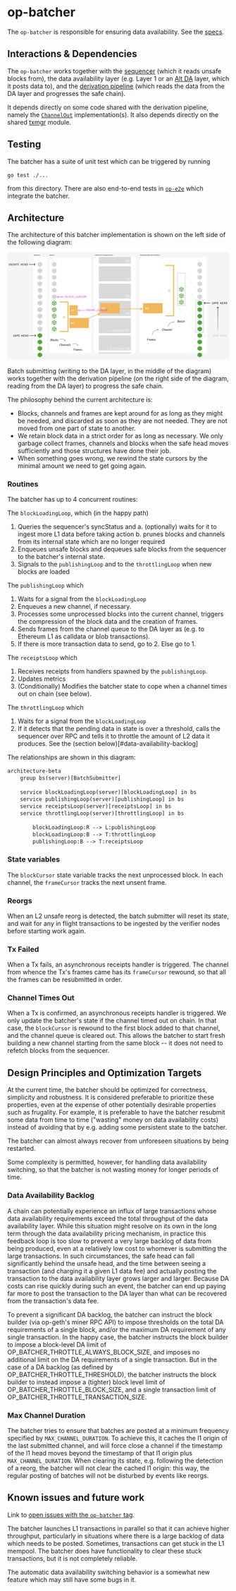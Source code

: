 # op-batcher

The `op-batcher` is responsible for ensuring data availability. See the [specs](https://specs.optimism.io/protocol/batcher.html).

## Interactions & Dependencies

The `op-batcher` works together with the [sequencer](../op-node/) (which it reads unsafe blocks from), the data availability layer (e.g. Layer 1 or an [Alt DA](../op-alt-da/) layer, which it posts data to), and the [derivation pipeline](../op-node/) (which reads the data from the DA layer and progresses the safe chain).

It depends directly on some code shared with the derivation pipeline, namely the [`ChannelOut`](../op-node/rollup/derive/channel_out.go) implementation(s). It also depends directly on the shared [txmgr](../op-service/txmgr/) module.

## Testing

The batcher has a suite of unit test which can be triggered by running

```
go test ./...
```

from this directory. There are also end-to-end tests in [`op-e2e`](../op-e2e/) which integrate the batcher.

## Architecture

The architecture of this batcher implementation is shown on the left side of the following diagram:

![architecture](./architecture.png)

Batch submitting (writing to the DA layer, in the middle of the diagram) works together with the derivation pipeline (on the right side of the diagram, reading from the DA layer) to progress the safe chain.

The philosophy behind the current architecture is:

- Blocks, channels and frames are kept around for as long as they might be needed, and discarded as soon as they are not needed. They are not moved from one part of state to another.
- We retain block data in a strict order for as long as necessary. We only garbage collect frames, channels and blocks when the safe head moves sufficiently and those structures have done their job.
- When something goes wrong, we rewind the state cursors by the minimal amount we need to get going again.

### Routines

The batcher has up to 4 concurrent routines:

The `blockLoadingLoop`, which (in the happy path)

1. Queries the sequencer's syncStatus and
   a. (optionally) waits for it to ingest more L1 data before taking action
   b. prunes blocks and channels from its internal state which are no longer required
2. Enqueues unsafe blocks and dequeues safe blocks from the sequencer to the batcher's internal state.
3. Signals to the `publishingLoop` and to the `throttlingLoop` when new blocks are loaded

The `publishingLoop` which

1. Waits for a signal from the `blockLoadingLoop`
2. Enqueues a new channel, if necessary.
3. Processes some unprocessed blocks into the current channel, triggers the compression of the block data and the creation of frames.
4. Sends frames from the channel queue to the DA layer as (e.g. to Ethereum L1 as calldata or blob transactions).
5. If there is more transaction data to send, go to 2. Else go to 1.

The `receiptsLoop` which

1. Receives receipts from handlers spawned by the `publishingLoop`.
2. Updates metrics
3. (Conditionally) Modifies the batcher state to cope when a channel times out on chain (see below).

The `throttlingLoop` which

1. Waits for a signal from the `blockLoadingLoop`
2. If it detects that the pending data in state is over a threshold, calls the sequencer over RPC and tells it to throttle the amount of L2 data it produces. See the (section below)[#data-availability-backlog]

The relationships are shown in this diagram:

```mermaid
architecture-beta
    group bs(server)[BatchSubmitter]

    service blockLoadingLoop(server)[blockLoadingLoop] in bs
    service publishingLoop(server)[publishingLoop] in bs
    service receiptsLoop(server)[receiptsLoop] in bs
    service throttlingLoop(server)[throttlingLoop] in bs

		blockLoadingLoop:R --> L:publishingLoop
		blockLoadingLoop:B --> T:throttlingLoop
		publishingLoop:B --> T:receiptsLoop
```

### State variables

The `blockCursor` state variable tracks the next unprocessed block.
In each channel, the `frameCursor` tracks the next unsent frame.

### Reorgs

When an L2 unsafe reorg is detected, the batch submitter will reset its state, and wait for any in flight transactions to be ingested by the verifier nodes before starting work again.

### Tx Failed

When a Tx fails, an asynchronous receipts handler is triggered. The channel from whence the Tx's frames came has its `frameCursor` rewound, so that all the frames can be resubmitted in order.

### Channel Times Out

When a Tx is confirmed, an asynchronous receipts handler is triggered. We only update the batcher's state if the channel timed out on chain. In that case, the `blockCursor` is rewound to the first block added to that channel, and the channel queue is cleared out. This allows the batcher to start fresh building a new channel starting from the same block -- it does not need to refetch blocks from the sequencer.

## Design Principles and Optimization Targets

At the current time, the batcher should be optimized for correctness, simplicity and robustness. It is considered preferable to prioritize these properties, even at the expense of other potentially desirable properties such as frugality. For example, it is preferable to have the batcher resubmit some data from time to time ("wasting" money on data availability costs) instead of avoiding that by e.g. adding some persistent state to the batcher.

The batcher can almost always recover from unforeseen situations by being restarted.

Some complexity is permitted, however, for handling data availability switching, so that the batcher is not wasting money for longer periods of time.

### Data Availability Backlog

A chain can potentially experience an influx of large transactions whose data availability requirements exceed the total
throughput of the data availability layer. While this situation might resolve on its own in the long term through the
data availability pricing mechanism, in practice this feedback loop is too slow to prevent a very large backlog of data
from being produced, even at a relatively low cost to whomever is submitting the large transactions. In such
circumstances, the safe head can fall significantly behind the unsafe head, and the time between seeing a transaction
(and charging it a given L1 data fee) and actually posting the transaction to the data availability layer grows larger
and larger. Because DA costs can rise quickly during such an event, the batcher can end up paying far more to post the
transaction to the DA layer than what can be recovered from the transaction's data fee.

To prevent a significant DA backlog, the batcher can instruct the block builder (via op-geth's miner RPC API) to impose
thresholds on the total DA requirements of a single block, and/or the maximum DA requirement of any single
transaction. In the happy case, the batcher instructs the block builder to impose a block-level DA limit of
OP_BATCHER_THROTTLE_ALWAYS_BLOCK_SIZE, and imposes no additional limit on the DA requirements of a single
transaction. But in the case of a DA backlog (as defined by OP_BATCHER_THROTTLE_THRESHOLD), the batcher instructs the
block builder to instead impose a (tighter) block level limit of OP_BATCHER_THROTTLE_BLOCK_SIZE, and a single
transaction limit of OP_BATCHER_THROTTLE_TRANSACTION_SIZE.

### Max Channel Duration

The batcher tries to ensure that batches are posted at a minimum frequency specified by `MAX_CHANNEL_DURATION`. To achieve this, it caches the l1 origin of the last submitted channel, and will force close a channel if the timestamp of the l1 head moves beyond the timestamp of that l1 origin plus `MAX_CHANNEL_DURATION`. When clearing its state, e.g. following the detection of a reorg, the batcher will not clear the cached l1 origin: this way, the regular posting of batches will not be disturbed by events like reorgs.

## Known issues and future work

Link to [open issues with the `op-batcher` tag](https://github.com/ethereum-optimism/optimism/issues?q=is%3Aopen+is%3Aissue+label%3AA-op-batcher).

The batcher launches L1 transactions in parallel so that it can achieve higher throughput, particularly in situations where there is a large backlog of data which needs to be posted. Sometimes, transactions can get stuck in the L1 mempool. The batcher does have functionality to clear these stuck transactions, but it is not completely reliable.

The automatic data availability switching behavior is a somewhat new feature which may still have some bugs in it.
